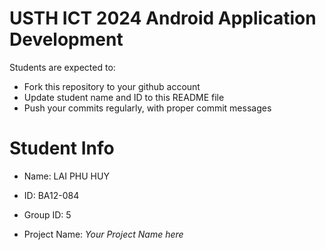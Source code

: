 USTH ICT 2024 Android Application Development
=====================================================

Students are expected to:

* Fork this repository to your github account
* Update student name and ID to this README file
* Push your commits regularly, with proper commit messages

Student Info
=======================

* Name: LAI PHU HUY
* ID: BA12-084
* Group ID: 5

* Project Name: *Your Project Name here*
